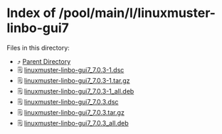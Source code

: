 
# Index of /pool/main/l/linuxmuster-linbo-gui7
Files in this directory:
- ⤴ [Parent Directory](../)
- 🗒 [linuxmuster-linbo-gui7_7.0.3-1.dsc](linuxmuster-linbo-gui7_7.0.3-1.dsc)
- 🗒 [linuxmuster-linbo-gui7_7.0.3-1.tar.gz](linuxmuster-linbo-gui7_7.0.3-1.tar.gz)
- 🗒 [linuxmuster-linbo-gui7_7.0.3-1_all.deb](linuxmuster-linbo-gui7_7.0.3-1_all.deb)
- 🗒 [linuxmuster-linbo-gui7_7.0.3.dsc](linuxmuster-linbo-gui7_7.0.3.dsc)
- 🗒 [linuxmuster-linbo-gui7_7.0.3.tar.gz](linuxmuster-linbo-gui7_7.0.3.tar.gz)
- 🗒 [linuxmuster-linbo-gui7_7.0.3_all.deb](linuxmuster-linbo-gui7_7.0.3_all.deb)
